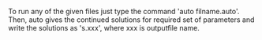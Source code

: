 To run any of the given files just type the command 'auto filname.auto'. Then, auto gives the continued solutions for required set of parameters and write the solutions as 's.xxx', where xxx is outputfile name.
